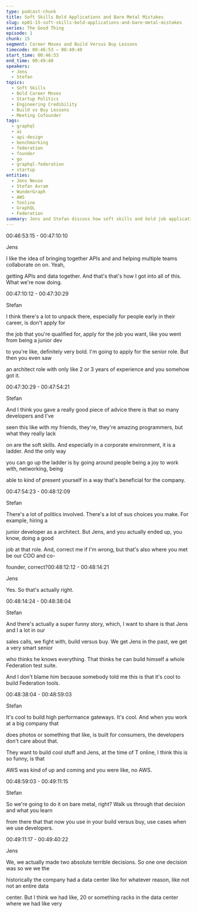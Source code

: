 ```yaml
---
type: podcast-chunk
title: Soft Skills Bold Applications and Bare Metal Mistakes
slug: ep01-15-soft-skills-bold-applications-and-bare-metal-mistakes
series: The Good Thing
episode: 1
chunk: 15
segment: Career Moves and Build Versus Buy Lessons
timecode: 00:46:53 – 00:49:40
start_time: 00:46:53
end_time: 00:49:40
speakers:
  - Jens
  - Stefan
topics:
  - Soft Skills
  - Bold Career Moves
  - Startup Politics
  - Engineering Credibility
  - Build vs Buy Lessons
  - Meeting Cofounder
tags:
  - graphql
  - ai
  - api-design
  - benchmarking
  - federation
  - founder
  - go
  - graphql-federation
  - startup
entities:
  - Jens Neuse
  - Stefan Avram
  - WunderGraph
  - AWS
  - Tonline
  - GraphQL
  - Federation
summary: Jens and Stefan discuss how soft skills and bold job applications helped him advance quickly in engineering leadership. Stefan highlights how career growth often depends on confidence and politics, not just technical skills. They recount Jens’ early decision at Tonline to reject AWS in favor of bare metal infrastructure, a choice he now sees as overengineering. These lessons inform his build-vs-buy perspective when advising customers
---
```



00:46:53:15 - 00:47:10:10

Jens

I like the idea of bringing together APIs and and helping multiple teams collaborate on on. Yeah,

getting APIs and data together. And that's that's how I got into all of this. What we're now doing.

00:47:10:12 - 00:47:30:29

Stefan

I think there's a lot to unpack there, especially for people early in their career, is don't apply for

the job that you're qualified for, apply for the job you want, like you went from being a junior dev

to you're like, definitely very bold. I'm going to apply for the senior role. But then you even saw

an architect role with only like 2 or 3 years of experience and you somehow got it.

00:47:30:29 - 00:47:54:21

Stefan

And I think you gave a really good piece of advice there is that so many developers and I've

seen this like with my friends, they're, they're amazing programmers, but what they really lack

on are the soft skills. And especially in a corporate environment, it is a ladder. And the only way

you can go up the ladder is by going around people being a joy to work with, networking, being

able to kind of present yourself in a way that's beneficial for the company.

00:47:54:23 - 00:48:12:09

Stefan

There's a lot of politics involved. There's a lot of sus choices you make. For example, hiring a

junior developer as a architect. But Jens, and you actually ended up, you know, doing a good

job at that role. And, correct me if I'm wrong, but that's also where you met be our COO and co-

founder, correct?00:48:12:12 - 00:48:14:21

Jens

Yes. So that's actually right.

00:48:14:24 - 00:48:38:04

Stefan

And there's actually a super funny story, which, I want to share is that Jens and I a lot in our

sales calls, we fight with, build versus buy. We get Jens in the past, we get a very smart senior

who thinks he knows everything. That thinks he can build himself a whole Federation test suite.

And I don't blame him because somebody told me this is that it's cool to build Federation tools.

00:48:38:04 - 00:48:59:03

Stefan

It's cool to build high performance gateways. It's cool. And when you work at a big company that

does photos or something that like, is built for consumers, the developers don't care about that.

They want to build cool stuff and Jens, at the time of T online, I think this is so funny, is that

AWS was kind of up and coming and you were like, no AWS.

00:48:59:03 - 00:49:11:15

Stefan

So we're going to do it on bare metal, right? Walk us through that decision and what you learn

from there that that now you use in your build versus buy, use cases when we use developers.

00:49:11:17 - 00:49:40:22

Jens

We, we actually made two absolute terrible decisions. So one one decision was so we we the

historically the company had a data center like for whatever reason, like not not an entire data

center. But I think we had like, 20 or something racks in the data center where we had like very


